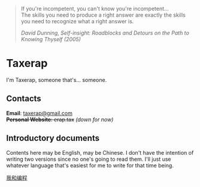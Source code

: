 >If you're incompetent, you can't know you're incompetent...  
>The skills you need to produce a right answer are exactly the skills you need to recognize what a right answer is.  
>
>_David Dunning, Self-insight: Roadblocks and Detours on the Path to Knowing Thyself (2005)_

# Taxerap

I'm Taxerap, someone that's... someone.  

## Contacts

**Email**: taxerap@gmail.com  
~~**Personal Website**: erap.tax~~ _(down for now)_

## Introductory documents

Contents here may be English, may be Chinese. I don't have the intention of writing two versions since no one's going to read them. I'll just use whatever language that's easiest for me to write for that time being.

[我和编程](docs/me_and_programming.md)
